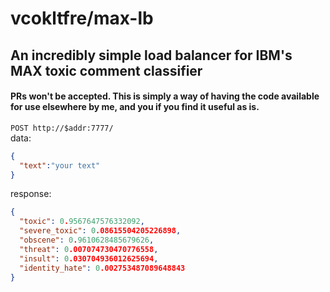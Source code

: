 # vcokltfre/max-lb

## An incredibly simple load balancer for IBM's MAX toxic comment classifier

#### PRs won't be accepted. This is simply a way of having the code available for use elsewhere by me, and you if you find it useful as is.

`POST http://$addr:7777/` \
data:
```json
{
  "text":"your text"
}
```
response:
```json
{
  "toxic": 0.9567647576332092,
  "severe_toxic": 0.08615504205226898,
  "obscene": 0.9610628485679626,
  "threat": 0.007074730470776558,
  "insult": 0.030704936012625694,
  "identity_hate": 0.002753487089648843
}
```